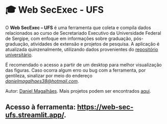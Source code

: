 #  🎓 Web SecExec - UFS

O **Web SecExec – UFS** é uma ferramenta que coleta e compila dados relacionados ao curso de 
Secretariado Executivo da Universidade Federal de Sergipe, com enfoque em informações sobre graduação, 
pós-graduação, atividades de extensão e projetos de pesquisa. A aplicação é atualizada quinzenalmente, 
utilizando dados provenientes do [repositório universitário](https://dados.ufs.br/dataset/).

É recomendado o acesso a partir de um desktop para melhor visualização das figuras. Caso ocorra algum erro ou bug
com a ferramenta, por gentileza, sinalizar por meio do endereço *danielmagalhaes38@hotmail.com*.

Autor: [Daniel Magalhães](https://www.linkedin.com/in/magalhaesd). Mais projetos podem ser encontrados 
[aqui](https://www.datascienceportfol.io/magalhaesd).

## Acesso à ferramenta: https://web-sec-ufs.streamlit.app/.
